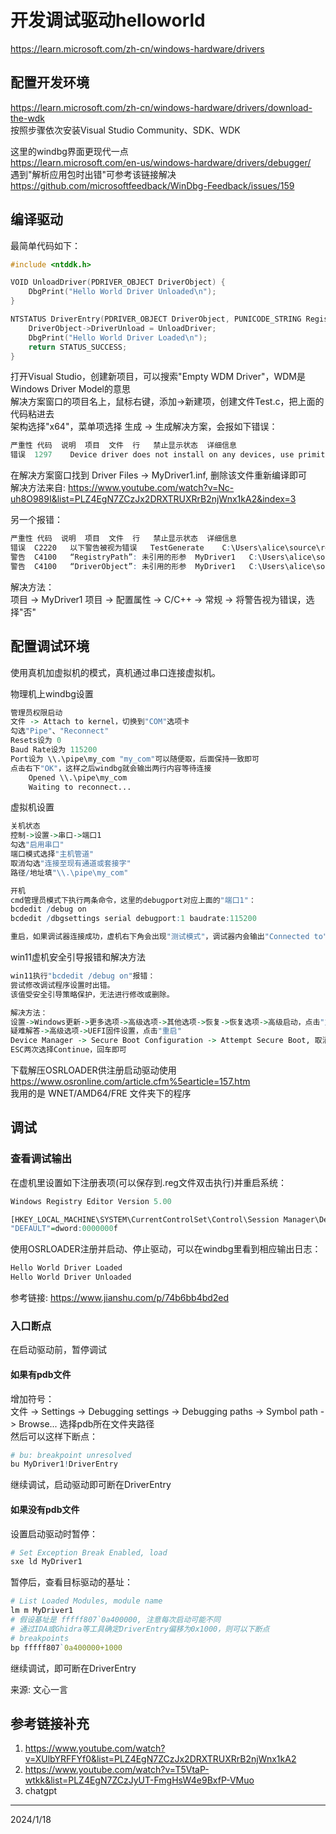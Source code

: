 # 开发调试驱动helloworld

https://learn.microsoft.com/zh-cn/windows-hardware/drivers  


## 配置开发环境
https://learn.microsoft.com/zh-cn/windows-hardware/drivers/download-the-wdk  
按照步骤依次安装Visual Studio Community、SDK、WDK  

这里的windbg界面更现代一点  
https://learn.microsoft.com/en-us/windows-hardware/drivers/debugger/  
遇到"解析应用包时出错"可参考该链接解决  
https://github.com/microsoftfeedback/WinDbg-Feedback/issues/159  


## 编译驱动
最简单代码如下：  
```c
#include <ntddk.h>

VOID UnloadDriver(PDRIVER_OBJECT DriverObject) {
    DbgPrint("Hello World Driver Unloaded\n");
}

NTSTATUS DriverEntry(PDRIVER_OBJECT DriverObject, PUNICODE_STRING RegistryPath) {
    DriverObject->DriverUnload = UnloadDriver;
    DbgPrint("Hello World Driver Loaded\n");
    return STATUS_SUCCESS;
}
```

打开Visual Studio，创建新项目，可以搜索"Empty WDM Driver"，WDM是Windows Driver Model的意思  
解决方案窗口的项目名上，鼠标右键，添加->新建项，创建文件Test.c，把上面的代码粘进去  
架构选择"x64"，菜单项选择 生成 -> 生成解决方案，会报如下错误：  
```r
严重性	代码	说明	项目	文件	行	禁止显示状态	详细信息
错误	1297	Device driver does not install on any devices, use primitive driver if this is intended.	MyDriver1	C:\Users\alice\source\repos\MyDriver1\MyDriver1\MyDriver1.inf	1		
```
在解决方案窗口找到 Driver Files -> MyDriver1.inf, 删除该文件重新编译即可  
解决方法来自: https://www.youtube.com/watch?v=Nc-uh8O989I&list=PLZ4EgN7ZCzJx2DRXTRUXRrB2njWnx1kA2&index=3  

另一个报错：  
```r
严重性	代码	说明	项目	文件	行	禁止显示状态	详细信息
错误	C2220	以下警告被视为错误	TestGenerate	C:\Users\alice\source\repos\MyDriver1\MyDriver1\Test.c	3		
警告	C4100	“RegistryPath”: 未引用的形参	MyDriver1	C:\Users\alice\source\repos\MyDriver1\MyDriver1\Test.c	7		
警告	C4100	“DriverObject”: 未引用的形参	MyDriver1	C:\Users\alice\source\repos\MyDriver1\MyDriver1\Test.c	3		
```
解决方法：  
项目 -> MyDriver1 项目 -> 配置属性 -> C/C++ -> 常规 -> 将警告视为错误，选择"否"  


## 配置调试环境
使用真机加虚拟机的模式，真机通过串口连接虚拟机。  

物理机上windbg设置  
```r
管理员权限启动
文件 -> Attach to kernel，切换到"COM"选项卡
勾选"Pipe"、"Reconnect"
Resets设为 0
Baud Rate设为 115200
Port设为 \\.\pipe\my_com "my_com"可以随便取，后面保持一致即可
点击右下"OK"，这样之后windbg就会输出两行内容等待连接
    Opened \\.\pipe\my_com
    Waiting to reconnect...
```

虚拟机设置  
```r
关机状态
控制->设置->串口->端口1
勾选"启用串口"
端口模式选择"主机管道"
取消勾选"连接至现有通道或套接字"
路径/地址填"\\.\pipe\my_com"

开机
cmd管理员模式下执行两条命令，这里的debugport对应上面的"端口1"：
bcdedit /debug on
bcdedit /dbgsettings serial debugport:1 baudrate:115200

重启，如果调试器连接成功，虚机右下角会出现"测试模式"，调试器内会输出"Connected to"之类的信息
```

win11虚机安全引导报错和解决方法  
```r
win11执行"bcdedit /debug on"报错：
尝试修改调试程序设置时出错。
该值受安全引导策略保护，无法进行修改或删除。

解决方法：
设置->Windows更新->更多选项->高级选项->其他选项->恢复->恢复选项->高级启动，点击"立即重新启动"
疑难解答->高级选项->UEFI固件设置，点击"重启"
Device Manager -> Secure Boot Configuration -> Attempt Secure Boot, 取消勾选，按F10保存
ESC两次选择Continue，回车即可
```

下载解压OSRLOADER供注册启动驱动使用  
https://www.osronline.com/article.cfm%5earticle=157.htm  
我用的是 WNET/AMD64/FRE 文件夹下的程序  


## 调试
### 查看调试输出
在虚机里设置如下注册表项(可以保存到.reg文件双击执行)并重启系统：  
```r
Windows Registry Editor Version 5.00

[HKEY_LOCAL_MACHINE\SYSTEM\CurrentControlSet\Control\Session Manager\Debug Print Filter]
"DEFAULT"=dword:0000000f
```

使用OSRLOADER注册并启动、停止驱动，可以在windbg里看到相应输出日志：  
```r
Hello World Driver Loaded
Hello World Driver Unloaded
```

参考链接: https://www.jianshu.com/p/74b6bb4bd2ed  


### 入口断点
在启动驱动前，暂停调试  

#### 如果有pdb文件
增加符号：  
文件 -> Settings -> Debugging settings -> Debugging paths -> Symbol path -> Browse... 选择pdb所在文件夹路径  
然后可以这样下断点：  
```r
# bu: breakpoint unresolved
bu MyDriver1!DriverEntry
```
继续调试，启动驱动即可断在DriverEntry  

#### 如果没有pdb文件
设置启动驱动时暂停：  
```r
# Set Exception Break Enabled, load
sxe ld MyDriver1
```
暂停后，查看目标驱动的基址：  
```r
# List Loaded Modules, module name
lm m MyDriver1
# 假设基址是 fffff807`0a400000, 注意每次启动可能不同
# 通过IDA或Ghidra等工具确定DriverEntry偏移为0x1000，则可以下断点
# breakpoints
bp fffff807`0a400000+1000
```
继续调试，即可断在DriverEntry  

来源: 文心一言  


## 参考链接补充
1. https://www.youtube.com/watch?v=XUlbYRFFYf0&list=PLZ4EgN7ZCzJx2DRXTRUXRrB2njWnx1kA2
2. https://www.youtube.com/watch?v=T5VtaP-wtkk&list=PLZ4EgN7ZCzJyUT-FmgHsW4e9BxfP-VMuo
3. chatgpt


---
2024/1/18  
